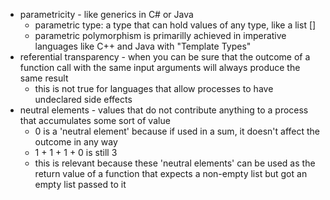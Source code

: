 - parametricity - like generics in C# or Java
    - parametric type: a type that can hold values of any type, like a list []
    - parametric polymorphism is primarilly achieved in imperative languages like C++ and Java with "Template Types"
- referential transparency - when you can be sure that the outcome of a function call with the same input arguments will always produce the same result
    - this is not true for languages that allow processes to have undeclared side effects
- neutral elements - values that do not contribute anything to a process that accumulates some sort of value
    - 0 is a 'neutral element' because if used in a sum, it doesn't affect the outcome in any way
    - 1 + 1 + 1 + 0 is still 3
    - this is relevant because these 'neutral elements' can be used as the return value of a function that expects a non-empty list but got an empty list passed to it
